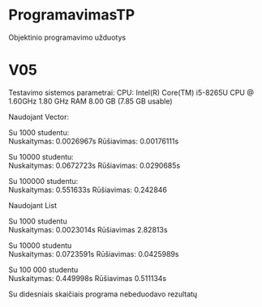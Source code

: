 # ProgramavimasTP
Objektinio programavimo užduotys
# V05
Testavimo sistemos parametrai:
CPU: Intel(R) Core(TM) i5-8265U CPU @ 1.60GHz   1.80 GHz
RAM 8.00 GB (7.85 GB usable)



Naudojant Vector:

Su 1000 studentu:  
Nuskaitymas: 0.0026967s
Rūšiavimas: 0.00176111s

Su 10000 studentu:  
Nuskaitymas: 0.0672723s
Rūšiavimas: 0.0290685s

Su 100000 studentu:   
Nuskaitymas: 0.551633s
Rūšiavimas: 0.242846



Naudojant List

Su 1000 studentu    
Nuskaitymas: 0.0023014s
Rūšiavimas 2.82813s

Su 10000 studentu   
Nuskaitymas: 0.0723591s
Rūšiavimas: 0.0425989s

Su 100 000 studentu   
Nuskaitymas: 0.449998s
Rūšiavimas 0.511134s

Su didesniais skaičiais programa nebeduodavo rezultatų




